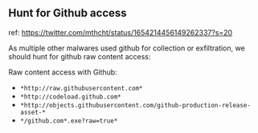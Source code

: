 ## Hunt for Github access
ref: https://twitter.com/mthcht/status/1654214456149262337?s=20

As multiple other malwares used github for collection or exfiltration, we should hunt for github raw content access:

Raw content access with Github:
- `*http://raw.githubusercontent.com*`
- `*http://codeload.github.com*`
- `*http://objects.githubusercontent.com/github-production-release-asset-*`
- `*/github.com*.exe?raw=true*`
